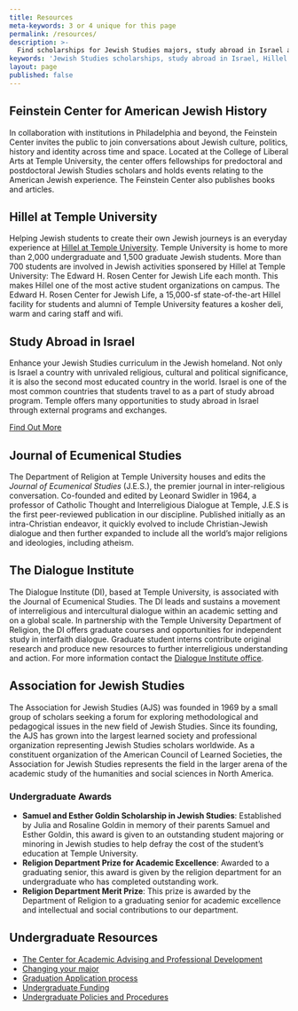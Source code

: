 ```yaml
---
title: Resources
meta-keywords: 3 or 4 unique for this page
permalink: /resources/
description: >-
  Find scholarships for Jewish Studies majors, study abroad in Israel and learn about joining Hillel at Temple University. 
keywords: 'Jewish Studies scholarships, study abroad in Israel, Hillel Temple University, BA in Jewish Studies, Minor in Jewish Studies'
layout: page
published: false
---
```

## Feinstein Center for American Jewish History
In collaboration with institutions in Philadelphia and beyond, the Feinstein Center invites the public to join conversations about Jewish culture, politics, history and identity across time and space. Located at the College of Liberal Arts at Temple University, the center offers fellowships for predoctoral and postdoctoral Jewish Studies scholars and holds events relating to the American Jewish experience. The Feinstein Center also publishes books and articles. 

## Hillel at Temple University
Helping Jewish students to create their own Jewish journeys is an everyday experience at [Hillel at Temple University](http://www.templehillel.com/). Temple University is home to more than 2,000 undergraduate and 1,500 graduate Jewish students. More than 700 students are involved in Jewish activities sponsered by Hillel at Temple University: The Edward H. Rosen Center for Jewish Life each month. This makes Hillel one of the most active student organizations on campus. The Edward H. Rosen Center for Jewish Life, a 15,000-sf state-of-the-art Hillel facility for students and alumni of Temple University features a kosher deli, warm and caring staff and wifi. 

## Study Abroad in Israel
Enhance your Jewish Studies curriculum in the Jewish homeland. Not only is Israel a country with unrivaled religious, cultural and political significance, it is also the second most educated country in the world. Israel is one of the most common countries that students travel to as a part of study abroad program. Temple offers many opportunities to study abroad in Israel through external programs and exchanges. 

[Find Out More](https://studyabroad.temple.edu/programs) 

## Journal of Ecumenical Studies
The Department of Religion at Temple University houses and edits the _Journal of Ecumenical Studies_ (J.E.S.), the premier journal in inter-religious conversation. Co-founded and edited by Leonard Swidler in 1964, a professor of Catholic Thought and Interreligious Dialogue at Temple, J.E.S is the first peer-reviewed publication in our discipline. Published initially as an intra-Christian endeavor, it quickly evolved to include Christian-Jewish dialogue and then further expanded to include all the world’s major religions and ideologies, including atheism.  

## The Dialogue Institute
The Dialogue Institute (DI), based at Temple University, is associated with the Journal of Ecumenical Studies. The DI leads and sustains a movement of interreligious and intercultural dialogue within an academic setting and on a global scale. In partnership with the Temple University Department of Religion, the DI offers graduate courses and opportunities for independent study in interfaith dialogue. Graduate student interns contribute original research and produce new resources to further interreligious understanding and action. For more information contact the [Dialogue Institute office](mailto:info@dialogueinstitute.org). 

## Association for Jewish Studies
The Association for Jewish Studies (AJS) was founded in 1969 by a small group of scholars seeking a forum for exploring methodological and pedagogical issues in the new field of Jewish Studies. Since its founding, the AJS has grown into the largest learned society and professional organization representing Jewish Studies scholars worldwide. As a constituent organization of the American Council of Learned Societies, the Association for Jewish Studies represents the field in the larger arena of the academic study of the humanities and social sciences in North America.  

### Undergraduate Awards
- **Samuel and Esther Goldin Scholarship in Jewish Studies**: Established by Julia and Rosaline Goldin in memory of their parents Samuel and Esther Goldin, this award is given to an outstanding student majoring or minoring in Jewish studies to help defray the cost of the student’s education at Temple University.
- **Religion Department Prize for Academic Excellence**: Awarded to a graduating senior, this award is given by the religion department for an undergraduate who has completed outstanding work.
- **Religion Department Merit Prize**: This prize is awarded by the Department of Religion to a graduating senior for academic excellence and intellectual and social contributions to our department.

## Undergraduate Resources
- [The Center for Academic Advising and Professional Development](https://liberalarts.temple.edu/advising)
- [Changing your major](http://www.temple.edu/studentaffairs/orientation/freshman-orientation/changing-your-major.asp)
- [Graduation Application process](http://www.temple.edu/registrar/students/graduation)
- [Undergraduate Funding](http://sfs.temple.edu/)
- [Undergraduate Policies and Procedures](http://bulletin.temple.edu/undergraduate/academic-policies/)
